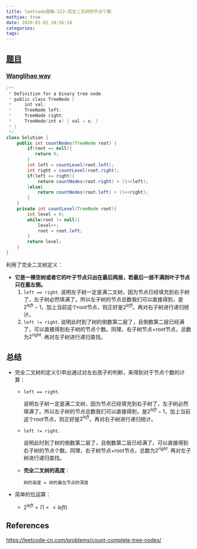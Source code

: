 ```yaml
---
title: leetcode题解-222-完全二叉树的节点个数
mathjax: true
date: 2020-01-02 10:56:24
categories:
tags:
---
```


## [题目](https://leetcode-cn.com/problems/count-complete-tree-nodes/)

### [Wanglihao way](https://leetcode-cn.com/problems/count-complete-tree-nodes/)

```java
/**
 * Definition for a binary tree node.
 * public class TreeNode {
 *     int val;
 *     TreeNode left;
 *     TreeNode right;
 *     TreeNode(int x) { val = x; }
 * }
 */
class Solution {
    public int countNodes(TreeNode root) {
        if(root == null){
           return 0;
        } 
        int left = countLevel(root.left);
        int right = countLevel(root.right);
        if(left == right){
            return countNodes(root.right) + (1<<left);
        }else{
            return countNodes(root.left) + (1<<right);
        }
    }
    private int countLevel(TreeNode root){
        int level = 0;
        while(root != null){
            level++;
            root = root.left;
        }
        return level;
    }
}
```

利用了完全二叉树定义：

- **它是一棵空树或者它的叶子节点只出在最后两层，若最后一层不满则叶子节点只在最左侧。**
  1. `left == right`. 说明左子树一定是满二叉树，因为节点已经填充到右子树了，左子树必然填满了。所以左子树的节点总数我们可以直接得到，是$2^{left }- 1$，加上当前这个root节点，则正好是$2^{left}$。再对右子树进行递归统计。
  2. `left != right`. 说明此时到了树的倒数第二层了，且倒数第二层已经满了，可以直接得到右子树的节点个数。同理，右子树节点+root节点，总数为$2^{right}$. 再对左子树进行递归查找。



## 总结

- 完全二叉树的定义引申出通过对左右孩子的判断，来得到对于节点个数的计算：

  - `left == right`. 

    说明左子树一定是满二叉树，因为节点已经填充到右子树了，左子树必然填满了。所以左子树的节点总数我们可以直接得到，是$2^{left }- 1$，加上当前这个root节点，则正好是$2^{left}$。再对右子树进行递归统计。

  - `left != right`.

    说明此时到了树的倒数第二层了，且倒数第二层已经满了，可以直接得到右子树的节点个数。同理，右子树节点+root节点，总数为$2^{right}$. 再对左子树进行递归查找。

  - **完全二叉树的高度**：

    `树的高度 = 树的最左节点的深度`

- 简单的位运算：

  - $2^{left} = (1  < <  left)$

## References

https://leetcode-cn.com/problems/count-complete-tree-nodes/